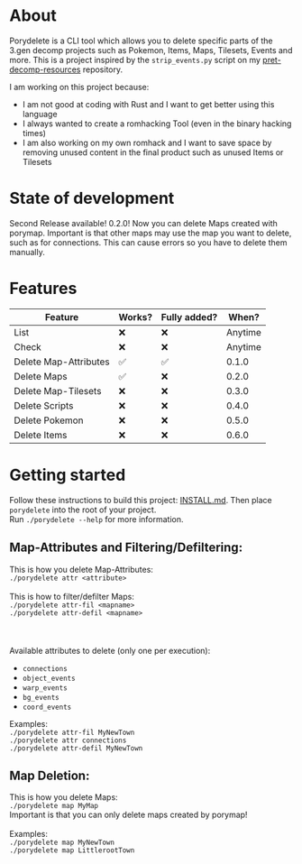 # About

Porydelete is a CLI tool which allows you to delete specific parts of the 3.gen decomp projects such as Pokemon, Items, Maps, Tilesets, Events and more. This is a project inspired by the `strip_events.py` script on my [pret-decomp-resources](https://github.com/Voluptua/pret-decomp-resources) repository. 

I am working on this project because:
  - I am not good at coding with Rust and I want to get better using this language
  - I always wanted to create a romhacking Tool (even in the binary hacking times)
  - I am also working on my own romhack and I want to save space by removing unused content in the final product such as unused Items or Tilesets


# State of development

Second Release available! 0.2.0! Now you can delete Maps created with porymap. Important is that other maps may use the map you want to delete, such as for connections. This can cause errors so you have to delete them manually.

# Features

| Feature | Works? | Fully added?| When?
|---------|--------|--------|------|
|List|❌|❌|Anytime
|Check|❌|❌|Anytime
|Delete Map-Attributes|✅|✅|0.1.0 
|Delete Maps|✅|❌|0.2.0
|Delete Map-Tilesets|❌| ❌|0.3.0
|Delete Scripts|❌|❌|0.4.0
|Delete Pokemon|❌|❌|0.5.0
|Delete Items|❌|❌|0.6.0


# Getting started

Follow these instructions to build this project: [INSTALL.md](https://github.com/Voluptua/Porydelete/blob/main/INSTALL.md).
Then place `porydelete` into the root of your project. \
Run `./porydelete --help` for more information.

## Map-Attributes and Filtering/Defiltering:

This is how you delete Map-Attributes:\
```./porydelete attr <attribute>```\
\
This is how to filter/defilter Maps:\
```./porydelete attr-fil <mapname>```\
```./porydelete attr-defil <mapname>```\
\
\
\
Available attributes to delete (only one per execution): 
  - `connections`
  - `object_events`
  - `warp_events`
  - `bg_events`
  - `coord_events`

Examples: \
  `./porydelete attr-fil MyNewTown`\
  `./porydelete attr connections`\
  `./porydelete attr-defil MyNewTown`

## Map Deletion:

This is how you delete Maps:\
```./porydelete map MyMap```\
Important is that you can only delete maps created by porymap!  \
\
Examples: \
  `./porydelete map MyNewTown`\
  `./porydelete map LittlerootTown`

